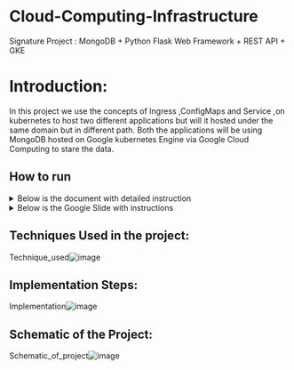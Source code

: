 # Cloud-Computing-Infrastructure
Signature Project : MongoDB + Python Flask Web Framework + REST API + GKE

# Introduction: 
In this project we use the concepts of Ingress ,ConfigMaps and Service ,on kubernetes to host two different applications but will it hosted under the same domain but in different path. Both the applications will be using MongoDB hosted on Google kubernetes Engine via Google Cloud Computing to stare the data.

## How to run ##
<details>
<summary>Below is the document with detailed instruction</summary>
<a href="https://github.com/shoumyasingh/Cloud-Computing-Infrastructure/blob/main/kubernetes_Signature_Project/CS571_Signature_Project_Shoumya_Singh.pdf"> document</a>
</details>

<details>
<summary>Below is the Google Slide with instructions</summary>
<a href="https://docs.google.com/presentation/d/1L_xvQDlioCY-XgoFilKNnvpnN8ZRxzgDArRJU3icTa0/present?usp=sharing"> Google Slide</a>
</details>



## Techniques Used in the project: ##
Technique_used![image](https://user-images.githubusercontent.com/26141894/114477051-640c2900-9bb0-11eb-81cb-b947ce23c60a.png)



## Implementation Steps: ##
Implementation![image](https://user-images.githubusercontent.com/26141894/114477107-7dad7080-9bb0-11eb-8c0a-96f9cbef48b8.png)



## Schematic of the Project: ##
Schematic_of_project![image](https://user-images.githubusercontent.com/26141894/114477139-8dc55000-9bb0-11eb-923a-6dd813c91f04.png)

